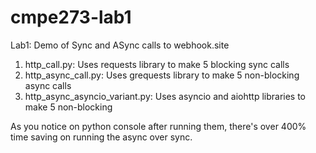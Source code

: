 # cmpe273-lab1
Lab1: Demo of Sync and ASync calls to webhook.site

1. http_call.py: Uses requests library to make 5 blocking sync calls
2. http_async_call.py: Uses grequests library to make 5 non-blocking async calls
3. http_async_asyncio_variant.py: Uses asyncio and aiohttp libraries to make 5 non-blocking

As you notice on python console after running them, there's over 400% time saving on running the async over sync.
